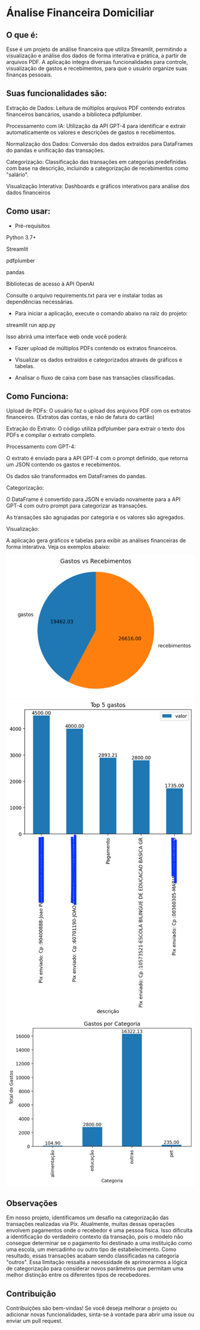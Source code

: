 # Ánalise Financeira Domiciliar

## O que é:

Esse é um projeto de análise financeira que utiliza Streamlit, permitindo a visualização e análise dos dados de forma interativa e prática, a partir de arquivos PDF. A aplicação integra diversas funcionalidades para controle, visualização de gastos e recebimentos, para que o usuário organize suas finanças pessoais. 

## Suas funcionalidades são:

Extração de Dados: Leitura de múltiplos arquivos PDF contendo extratos financeiros bancários, usando a biblioteca pdfplumber.

Processamento com IA: Utilização da API GPT-4 para identificar e extrair automaticamente os valores e descrições de gastos e recebimentos.

Normalização dos Dados: Conversão dos dados extraídos para DataFrames do pandas e unificação das transações.

Categorização: Classificação das transações em categorias predefinidas com base na descrição, incluindo a categorização de recebimentos como "salário".

Visualização Interativa: Dashboards e gráficos interativos para análise dos dados financeiros

## Como usar:

* Pré-requisitos

Python 3.7+

Streamlit

pdfplumber

pandas

Bibliotecas de acesso à API OpenAI

Consulte o arquivo requirements.txt para ver e instalar todas as dependências necessárias.

* Para iniciar a aplicação, execute o comando abaixo na raiz do projeto:

streamlit run app.py

Isso abrirá uma interface web onde você poderá:

- Fazer upload de múltiplos PDFs contendo os extratos financeiros.

- Visualizar os dados extraídos e categorizados através de gráficos e tabelas.

- Analisar o fluxo de caixa com base nas transações classificadas.

## Como Funciona:

Upload de PDFs: O usuário faz o upload dos arquivos PDF com os extratos financeiros. (Extratos das contas, e não de fatura do cartão)

Extração do Extrato: O código utiliza pdfplumber para extrair o texto dos PDFs e compilar o extrato completo.

Processamento com GPT-4:

O extrato é enviado para a API GPT-4 com o prompt definido, que retorna um JSON contendo os gastos e recebimentos.

Os dados são transformados em DataFrames do pandas.

Categorização:

O DataFrame é convertido para JSON e enviado novamente para a API GPT-4 com outro prompt para categorizar as transações.

As transações são agrupadas por categoria e os valores são agregados.

Visualização:

A aplicação gera gráficos e tabelas para exibir as análises financeiras de forma interativa. 
Veja os exemplos abaixo: 

![Exemplo de como aparecerá o gráfico pizza de gastos x recebimentos](assets/gastosxreceb.png)
![Exemplo de como aparecerá o gráfico dos top gastos](assets/topgastos.png)
![Exemplo de como aparecerá o gráfico com gastos categorizados](assets/categoria.png)

## Observações
Em nosso projeto, identificamos um desafio na categorização das transações realizadas via Pix. Atualmente, muitas dessas operações envolvem pagamentos onde o recebedor é uma pessoa física. Isso dificulta a identificação do verdadeiro contexto da transação, pois o modelo não consegue determinar se o pagamento foi destinado a uma instituição como uma escola, um mercadinho ou outro tipo de estabelecimento. Como resultado, essas transações acabam sendo classificadas na categoria "outros". Essa limitação ressalta a necessidade de aprimorarmos a lógica de categorização para considerar novos parâmetros que permitam uma melhor distinção entre os diferentes tipos de recebedores.

## Contribuição
Contribuições são bem-vindas! Se você deseja melhorar o projeto ou adicionar novas funcionalidades, sinta-se à vontade para abrir uma issue ou enviar um pull request.